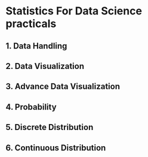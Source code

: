 # Statistics For Data Science practicals

## 1. Data Handling

## 2. Data Visualization

## 3. Advance Data Visualization

## 4. Probability

## 5. Discrete Distribution

## 6. Continuous Distribution